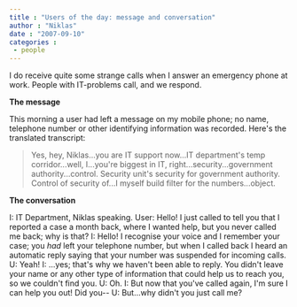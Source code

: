 ```yaml
---
title : "Users of the day: message and conversation"
author : "Niklas"
date : "2007-09-10"
categories : 
 - people
---
```


I do receive quite some strange calls when I answer an emergency phone at work. People with IT-problems call, and we respond.

**The message**

This morning a user had left a message on my mobile phone; no name, telephone number or other identifying information was recorded. Here's the translated transcript:

> Yes, hey, Niklas...you are IT support now...IT department's temp corridor...well, I...you're biggest in IT, right...security...government authority...control. Security unit's security for government authority. Control of security of...I myself build filter for the numbers...object.

**The conversation**

I: IT Department, Niklas speaking. User: Hello! I just called to tell you that I reported a case a month back, where I wanted help, but you never called me back; why is that? I: Hello! I recognise your voice and I remember your case; you _had_ left your telephone number, but when I called back I heard an automatic reply saying that your number was suspended for incoming calls. U: Yeah! I: ...yes; that's why we haven't been able to reply. You didn't leave your name or any other type of information that could help us to reach you, so we couldn't find you. U: Oh. I: But now that you've called again, I'm sure I can help you out! Did you-- U: But...why didn't you just call me?
